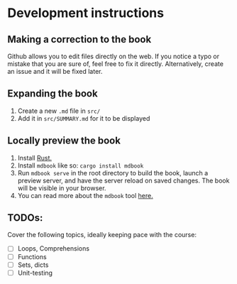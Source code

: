 # Development instructions

## Making a correction to the book

Github allows you to edit files directly on the web. If you notice a typo or mistake that you are sure of, feel free to fix it directly. Alternatively, create an issue and it will be fixed later.

## Expanding the book

1. Create a new `.md` file in `src/`
2. Add it in `src/SUMMARY.md` for it to be displayed

## Locally preview the book
1. Install [Rust.](https://www.rust-lang.org/tools/install)
2. Install `mdbook` like so: `cargo install mdbook`
3. Run `mdbook serve` in the root directory to build the book, launch a preview server, and have the server reload on saved changes. The book will be visible in your browser.
4. You can read more about the `mdbook` tool [here.](https://rust-lang.github.io/mdBook/)

## TODOs:
Cover the following topics, ideally keeping pace with the course:
- [ ] Loops, Comprehensions
- [ ] Functions
- [ ] Sets, dicts 
- [ ] Unit-testing
